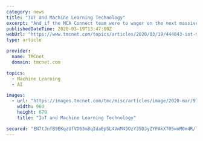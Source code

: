 ```yaml
---
category: news
title: "IoT and Machine Learning Technology"
excerpt: "And if the MCA Connect team were to wager on the next massive breakthrough in computing, they would be putting favorable odds on the development of artificial intelligence and machine learning technologies. Machine Learning Drives the Future of Artificial Intelligence Modern machines harness Artificial Intelligence (AI) to perform functions ..."
publishedDateTime: 2020-03-19T13:47:00Z
webUrl: "https://www.tmcnet.com/topics/articles/2020/03/19/444843-iot-machine-learning-technology.htm"
type: article

provider:
  name: TMCnet
  domain: tmcnet.com

topics:
  - Machine Learning
  - AI

images:
  - url: "https://images.tmcnet.com/tmc/misc/articles/image/2020-mar/9766423712-earth-hands-1222866_960_720.jpg"
    width: 960
    height: 679
    title: "IoT and Machine Learning Technology"

secured: "EN7tJnfB9EKqzUfVD63m8qIdaEpSL4VmM45OzY35DJyZYFAkX705woM0m4R/lj0PnmftRUGExvfecjpP8G4zJjNFdQD3b4qXL0U0Gru3BW1kJvL9Q2i8MDGwakzOjSoIgZqEJkpNtYP5qgW9d7qdGlYSq9z53utum3ltyvTCo6vpSpZMKwGbQOe1j4YeeE5Ks3ZJyhRpEyUci+XF20Dm2YSrpFwFykgUdHf+n8mrj6gBWnGXB14CFpy9hn9+v6d0jnTxooyx9LInnH/hhSsCAEcLhYt1KM6euFYKSp8AI9DkMbmA4YYEisiPTKxO7RHA;Dck+9B8EGNeiSt92KmTUXw=="
---
```


